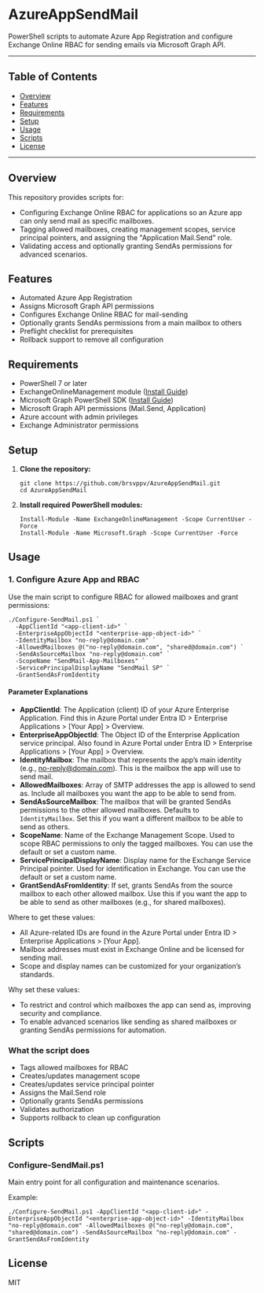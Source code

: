 # AzureAppSendMail

PowerShell scripts to automate Azure App Registration and configure Exchange Online RBAC for sending emails via Microsoft Graph API.

---

## Table of Contents

- [Overview](#overview)
- [Features](#features)
- [Requirements](#requirements)
- [Setup](#setup)
- [Usage](#usage)
- [Scripts](#scripts)
- [License](#license)

---

## Overview

This repository provides scripts for:

- Configuring Exchange Online RBAC for applications so an Azure app can only send mail as specific mailboxes.
- Tagging allowed mailboxes, creating management scopes, service principal pointers, and assigning the "Application Mail.Send" role.
- Validating access and optionally granting SendAs permissions for advanced scenarios.

## Features

- Automated Azure App Registration
- Assigns Microsoft Graph API permissions
- Configures Exchange Online RBAC for mail-sending
- Optionally grants SendAs permissions from a main mailbox to others
- Preflight checklist for prerequisites
- Rollback support to remove all configuration

## Requirements

- PowerShell 7 or later
- ExchangeOnlineManagement module ([Install Guide](https://learn.microsoft.com/powershell/exchange/exchange-online-powershell-v2))
- Microsoft Graph PowerShell SDK ([Install Guide](https://learn.microsoft.com/powershell/microsoftgraph/installation))
- Microsoft Graph API permissions (Mail.Send, Application)
- Azure account with admin privileges
- Exchange Administrator permissions

## Setup

1. **Clone the repository:**
   ```pwsh
   git clone https://github.com/brsvppv/AzureAppSendMail.git
   cd AzureAppSendMail
   ```
2. **Install required PowerShell modules:**
   ```pwsh
   Install-Module -Name ExchangeOnlineManagement -Scope CurrentUser -Force
   Install-Module -Name Microsoft.Graph -Scope CurrentUser -Force
   ```

## Usage

### 1. Configure Azure App and RBAC

Use the main script to configure RBAC for allowed mailboxes and grant permissions:

```pwsh
./Configure-SendMail.ps1 `
  -AppClientId "<app-client-id>" `
  -EnterpriseAppObjectId "<enterprise-app-object-id>" `
  -IdentityMailbox "no-reply@domain.com" `
  -AllowedMailboxes @("no-reply@domain.com", "shared@domain.com") `
  -SendAsSourceMailbox "no-reply@domain.com" `
  -ScopeName "SendMail-App-Mailboxes" `
  -ServicePrincipalDisplayName "SendMail SP" `
  -GrantSendAsFromIdentity
```

#### Parameter Explanations

- **AppClientId**: The Application (client) ID of your Azure Enterprise Application. Find this in Azure Portal under Entra ID > Enterprise Applications > [Your App] > Overview.
- **EnterpriseAppObjectId**: The Object ID of the Enterprise Application service principal. Also found in Azure Portal under Entra ID > Enterprise Applications > [Your App] > Overview.
- **IdentityMailbox**: The mailbox that represents the app’s main identity (e.g., no-reply@domain.com). This is the mailbox the app will use to send mail.
- **AllowedMailboxes**: Array of SMTP addresses the app is allowed to send as. Include all mailboxes you want the app to be able to send from.
- **SendAsSourceMailbox**: The mailbox that will be granted SendAs permissions to the other allowed mailboxes. Defaults to `IdentityMailbox`. Set this if you want a different mailbox to be able to send as others.
- **ScopeName**: Name of the Exchange Management Scope. Used to scope RBAC permissions to only the tagged mailboxes. You can use the default or set a custom name.
- **ServicePrincipalDisplayName**: Display name for the Exchange Service Principal pointer. Used for identification in Exchange. You can use the default or set a custom name.
- **GrantSendAsFromIdentity**: If set, grants SendAs from the source mailbox to each other allowed mailbox. Use this if you want the app to be able to send as other mailboxes (e.g., for shared mailboxes).

Where to get these values:

- All Azure-related IDs are found in the Azure Portal under Entra ID > Enterprise Applications > [Your App].
- Mailbox addresses must exist in Exchange Online and be licensed for sending mail.
- Scope and display names can be customized for your organization’s standards.

Why set these values:

- To restrict and control which mailboxes the app can send as, improving security and compliance.
- To enable advanced scenarios like sending as shared mailboxes or granting SendAs permissions for automation.

### What the script does

- Tags allowed mailboxes for RBAC
- Creates/updates management scope
- Creates/updates service principal pointer
- Assigns the Mail.Send role
- Optionally grants SendAs permissions
- Validates authorization
- Supports rollback to clean up configuration

## Scripts

### Configure-SendMail.ps1

Main entry point for all configuration and maintenance scenarios.

Example:

```pwsh
./Configure-SendMail.ps1 -AppClientId "<app-client-id>" -EnterpriseAppObjectId "<enterprise-app-object-id>" -IdentityMailbox "no-reply@domain.com" -AllowedMailboxes @("no-reply@domain.com", "shared@domain.com") -SendAsSourceMailbox "no-reply@domain.com" -GrantSendAsFromIdentity
```

## License

MIT
